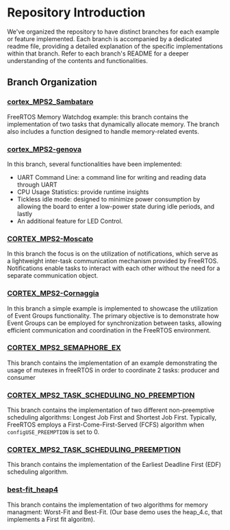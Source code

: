 # Repository Introduction

We've organized the repository to have distinct branches for each example or feature implemented. 
Each branch is accompanied by a dedicated readme file, providing a detailed explanation of the specific implementations within that branch. 
Refer to each branch's README for a deeper understanding of the contents and functionalities. 

## Branch Organization

### [cortex_MPS2_Sambataro](https://baltig.polito.it/caos2023/group36/-/tree/cortex_MPS2_Sambataro)
FreeRTOS Memory Watchdog example: this branch contains the implementation of two tasks that dynamically allocate memory. 
The branch also includes a function designed to handle memory-related events.

### [cortex_MPS2-genova](https://baltig.polito.it/caos2023/group36/-/blob/CORTEX_MPS2-genova)
In this branch, several functionalities have been implemented: 
- UART Command Line: a command line for writing and reading data through UART
- CPU Usage Statistics: provide runtime insights
- Tickless idle mode: designed to minimize power consumption by allowing the board to enter a low-power state during idle periods, and lastly
- An additional feature for LED Control.

### [CORTEX_MPS2-Moscato](https://baltig.polito.it/caos2023/group36/-/tree/CORTEX_MPS2-Moscato)
In this branch the focus is on the utilization of notifications, which serve as a lightweight inter-task communication mechanism provided by FreeRTOS. Notifications enable tasks to interact with each other without the need for a separate communication object.

### [CORTEX_MPS2-Cornaggia](https://baltig.polito.it/caos2023/group36/-/blob/CORTEX_MPS2-Cornaggia/-branch)
In this branch a simple example is implemented to showcase the utilization of Event Groups functionality. 
The primary objective is to demonstrate how Event Groups can be employed for synchronization between tasks, allowing efficient communication and coordination in the FreeRTOS environment.


### [CORTEX_MPS2_SEMAPHORE_EX](https://baltig.polito.it/caos2023/group36/-/tree/CORTEX_MPS2_SEMAPHORE_EX)
This branch contains the implementation of an example demonstrating the usage of mutexes in freeRTOS in order to coordinate 2 tasks: producer and consumer

### [CORTEX_MPS2_TASK_SCHEDULING_NO_PREEMPTION](https://baltig.polito.it/caos2023/group36/-/tree/CORTEX_MPS2_TASK_SCHEDULING_NO_PREEMPTION)
This branch contains the implementation of two different non-preemptive scheduling algorithms: Longest Job First and Shortest Job First. 
Typically, FreeRTOS employs a First-Come-First-Served (FCFS) algorithm when `configUSE_PREEMPTION` is set to 0.

### [CORTEX_MPS2_TASK_SCHEDULING_PREEMPTION](https://baltig.polito.it/caos2023/group36/-/tree/CORTEX_MPS2_TASK_SCHEDULING_PREEMPTION)
This branch contains the implementation of the Earliest Deadline First (EDF) scheduling algorithm.

### [best-fit_heap4](https://baltig.polito.it/caos2023/group36/-/tree/best-fit_heap4)
This branch contains the implementation of two algorithms for memory managment: Worst-Fit and Best-Fit.
(Our base demo uses the heap_4.c, that implements a First fit algoritm).




